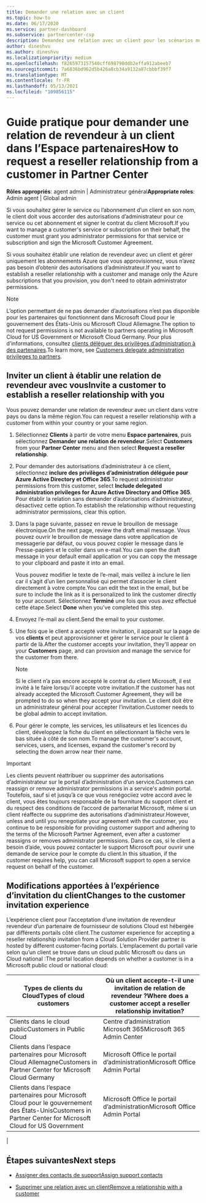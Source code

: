```yaml
---
title: Demander une relation avec un client
ms.topic: how-to
ms.date: 06/17/2020
ms.service: partner-dashboard
ms.subservice: partnercenter-csp
description: Demandez une relation avec un client pour les scénarios multi-partenaires multicanaux ou si vos privilèges d’administrateur délégué pour un client doivent être restaurés.
author: dineshvu
ms.author: dineshvu
ms.localizationpriority: medium
ms.openlocfilehash: f8265973157540cff698790ddb2effa912abeeb7
ms.sourcegitcommit: 7a6836bd962d5b426a8cb34a9132a87cbbbf39f7
ms.translationtype: MT
ms.contentlocale: fr-FR
ms.lasthandoff: 05/13/2021
ms.locfileid: "109856115"
---
```

# <a name="how-to-request-a-reseller-relationship-from-a-customer-in-partner-center"></a><span data-ttu-id="f47d0-103">Guide pratique pour demander une relation de revendeur à un client dans l’Espace partenaires</span><span class="sxs-lookup"><span data-stu-id="f47d0-103">How to request a reseller relationship from a customer in Partner Center</span></span>

<span data-ttu-id="f47d0-104">**Rôles appropriés**: agent admin | Administrateur général</span><span class="sxs-lookup"><span data-stu-id="f47d0-104">**Appropriate roles**: Admin agent | Global admin</span></span>

<span data-ttu-id="f47d0-105">Si vous souhaitez gérer le service ou l’abonnement d’un client en son nom, le client doit vous accorder des autorisations d’administrateur pour ce service ou cet abonnement et signer le contrat du client Microsoft.</span><span class="sxs-lookup"><span data-stu-id="f47d0-105">If you want to manage a customer's service or subscription on their behalf, the customer must grant you administrator permissions for that service or subscription and sign the Microsoft Customer Agreement.</span></span>

<span data-ttu-id="f47d0-106">Si vous souhaitez établir une relation de revendeur avec un client et gérer uniquement les abonnements Azure que vous approvisionnez, vous n’avez pas besoin d’obtenir des autorisations d’administrateur.</span><span class="sxs-lookup"><span data-stu-id="f47d0-106">If you want to establish a reseller relationship with a customer and manage only the Azure subscriptions that you provision, you don't need to obtain administrator permissions.</span></span>

>[!NOTE] 
><span data-ttu-id="f47d0-107">L’option permettant de ne pas demander d’autorisations n’est pas disponible pour les partenaires qui fonctionnent dans Microsoft Cloud pour le gouvernement des États-Unis ou Microsoft Cloud Allemagne.</span><span class="sxs-lookup"><span data-stu-id="f47d0-107">The option to not request permissions is not available to partners operating in Microsoft Cloud for US Government or Microsoft Cloud Germany.</span></span> <span data-ttu-id="f47d0-108">Pour plus d’informations, consultez [clients déléguer des privilèges d’administration à des partenaires](customers-revoke-admin-privileges.md).</span><span class="sxs-lookup"><span data-stu-id="f47d0-108">To learn more, see [Customers delegate administration privileges to partners](customers-revoke-admin-privileges.md).</span></span>

## <a name="invite-a-customer-to-establish-a-reseller-relationship-with-you"></a><span data-ttu-id="f47d0-109">Inviter un client à établir une relation de revendeur avec vous</span><span class="sxs-lookup"><span data-stu-id="f47d0-109">Invite a customer to establish a reseller relationship with you</span></span>

<span data-ttu-id="f47d0-110">Vous pouvez demander une relation de revendeur avec un client dans votre pays ou dans la même région.</span><span class="sxs-lookup"><span data-stu-id="f47d0-110">You can request a reseller relationship with a customer from within your country or your same region.</span></span>

1. <span data-ttu-id="f47d0-111">Sélectionnez **Clients** à partir de votre menu **Espace partenaires**, puis sélectionnez **Demander une relation de revendeur**.</span><span class="sxs-lookup"><span data-stu-id="f47d0-111">Select **Customers** from your **Partner Center** menu and then select **Request a reseller relationship**.</span></span>

2. <span data-ttu-id="f47d0-112">Pour demander des autorisations d’administrateur à ce client, sélectionnez **inclure des privilèges d’administration déléguée pour Azure Active Directory et Office 365**.</span><span class="sxs-lookup"><span data-stu-id="f47d0-112">To request administrator permissions from this customer, select **Include delegated administration privileges for Azure Active Directory and Office 365**.</span></span> <span data-ttu-id="f47d0-113">Pour établir la relation sans demander d’autorisations d’administrateur, désactivez cette option.</span><span class="sxs-lookup"><span data-stu-id="f47d0-113">To establish the relationship without requesting administrator permissions, clear this option.</span></span>

3. <span data-ttu-id="f47d0-114">Dans la page suivante, passez en revue le brouillon de message électronique.</span><span class="sxs-lookup"><span data-stu-id="f47d0-114">On the next page, review the draft email message.</span></span> <span data-ttu-id="f47d0-115">Vous pouvez ouvrir le brouillon de message dans votre application de messagerie par défaut, ou vous pouvez copier le message dans le Presse-papiers et le coller dans un e-mail.</span><span class="sxs-lookup"><span data-stu-id="f47d0-115">You can open the draft message in your default email application or you can copy the message to your clipboard and paste it into an email.</span></span>

   <span data-ttu-id="f47d0-116">Vous pouvez modifier le texte de l’e-mail, mais veillez à inclure le lien car il s’agit d’un lien personnalisé qui permet d’associer le client directement à votre compte.</span><span class="sxs-lookup"><span data-stu-id="f47d0-116">You can edit the text in the email, but be sure to include the link as it is personalized to link the customer directly to your account.</span></span> <span data-ttu-id="f47d0-117">Sélectionnez **Terminé** une fois que vous avez effectué cette étape.</span><span class="sxs-lookup"><span data-stu-id="f47d0-117">Select **Done** when you've completed this step.</span></span>

4. <span data-ttu-id="f47d0-118">Envoyez l’e-mail au client.</span><span class="sxs-lookup"><span data-stu-id="f47d0-118">Send the email to your customer.</span></span>

5. <span data-ttu-id="f47d0-119">Une fois que le client a accepté votre invitation, il apparaît sur la page de vos **clients** et peut approvisionner et gérer le service pour le client à partir de là.</span><span class="sxs-lookup"><span data-stu-id="f47d0-119">After the customer accepts your invitation, they'll appear on your **Customers** page, and can provision and manage the service for the customer from there.</span></span>

   > [!NOTE]
   > <span data-ttu-id="f47d0-120">Si le client n’a pas encore accepté le contrat du client Microsoft, il est invité à le faire lorsqu’il accepte votre invitation.</span><span class="sxs-lookup"><span data-stu-id="f47d0-120">If the customer has not already accepted the Microsoft Customer Agreement, they will be prompted to do so when they accept your invitation.</span></span> <span data-ttu-id="f47d0-121">Le client doit être un administrateur général pour accepter l’invitation.</span><span class="sxs-lookup"><span data-stu-id="f47d0-121">Customer needs to be global admin to accept invitation.</span></span>

6. <span data-ttu-id="f47d0-122">Pour gérer le compte, les services, les utilisateurs et les licences du client, développez la fiche du client en sélectionnant la flèche vers le bas située à côté de son nom.</span><span class="sxs-lookup"><span data-stu-id="f47d0-122">To manage the customer's account, services, users, and licenses, expand the customer's record by selecting the down arrow near their name.</span></span>

> [!IMPORTANT]  
> <span data-ttu-id="f47d0-123">Les clients peuvent réattribuer ou supprimer des autorisations d’administrateur sur le portail d’administration d’un service.</span><span class="sxs-lookup"><span data-stu-id="f47d0-123">Customers can reassign or remove administrator permissions in a service's admin portal.</span></span> <span data-ttu-id="f47d0-124">Toutefois, sauf si et jusqu’à ce que vous renégociiez votre accord avec le client, vous êtes toujours responsable de la fourniture du support client et du respect des conditions de l’accord de partenariat Microsoft, même si un client réaffecte ou supprime des autorisations d’administrateur.</span><span class="sxs-lookup"><span data-stu-id="f47d0-124">However, unless and until you renegotiate your agreement with the customer, you continue to be responsible for providing customer support and adhering to the terms of the Microsoft Partner Agreement, even after a customer reassigns or removes administrator permissions.</span></span> <span data-ttu-id="f47d0-125">Dans ce cas, si le client a besoin d’aide, vous pouvez contacter le support Microsoft pour ouvrir une demande de service pour le compte du client.</span><span class="sxs-lookup"><span data-stu-id="f47d0-125">In this situation, if the customer requires help, you can call Microsoft support to open a service request on behalf of the customer.</span></span>

## <a name="changes-to-the-customer-invitation-experience"></a><span data-ttu-id="f47d0-126">Modifications apportées à l’expérience d’invitation du client</span><span class="sxs-lookup"><span data-stu-id="f47d0-126">Changes to the customer invitation experience</span></span>

<span data-ttu-id="f47d0-127">L’expérience client pour l’acceptation d’une invitation de revendeur revendeur d’un partenaire de fournisseur de solutions Cloud est hébergée par différents portails côté client.</span><span class="sxs-lookup"><span data-stu-id="f47d0-127">The customer experience for accepting a reseller relationship invitation from a Cloud Solution Provider partner is hosted by different customer-facing portals.</span></span> <span data-ttu-id="f47d0-128">L’emplacement du portail varie selon qu’un client se trouve dans un cloud public Microsoft ou dans un Cloud national :</span><span class="sxs-lookup"><span data-stu-id="f47d0-128">The portal location depends on whether a customer is in a Microsoft public cloud or national cloud:</span></span>

|<span data-ttu-id="f47d0-129">Types de clients du Cloud</span><span class="sxs-lookup"><span data-stu-id="f47d0-129">Types of cloud customers</span></span>  | <span data-ttu-id="f47d0-130">Où un client accepte-t-il une invitation de relation de revendeur ?</span><span class="sxs-lookup"><span data-stu-id="f47d0-130">Where does a customer accept a reseller relationship invitation?</span></span> |
|---------|---------
| <span data-ttu-id="f47d0-131">Clients dans le cloud public</span><span class="sxs-lookup"><span data-stu-id="f47d0-131">Customers in Public Cloud</span></span> | <span data-ttu-id="f47d0-132">Centre d’administration Microsoft 365</span><span class="sxs-lookup"><span data-stu-id="f47d0-132">Microsoft 365 Admin Center</span></span> |
| <span data-ttu-id="f47d0-133">Clients dans l’espace partenaires pour Microsoft Cloud Allemagne</span><span class="sxs-lookup"><span data-stu-id="f47d0-133">Customers in Partner Center for Microsoft Cloud Germany</span></span> | <span data-ttu-id="f47d0-134">Microsoft Office le portail d’administration</span><span class="sxs-lookup"><span data-stu-id="f47d0-134">Microsoft Office Admin Portal</span></span> |
| <span data-ttu-id="f47d0-135">Clients dans l’espace partenaires pour Microsoft Cloud pour le gouvernement des États-Unis</span><span class="sxs-lookup"><span data-stu-id="f47d0-135">Customers in Partner Center for Microsoft Cloud for US Government</span></span> | <span data-ttu-id="f47d0-136">Microsoft Office le portail d’administration</span><span class="sxs-lookup"><span data-stu-id="f47d0-136">Microsoft Office Admin Portal</span></span> |
|

## <a name="next-steps"></a><span data-ttu-id="f47d0-137">Étapes suivantes</span><span class="sxs-lookup"><span data-stu-id="f47d0-137">Next steps</span></span>

- [<span data-ttu-id="f47d0-138">Assigner des contacts de support</span><span class="sxs-lookup"><span data-stu-id="f47d0-138">Assign support contacts</span></span>](assign-support-contacts.md)

- [<span data-ttu-id="f47d0-139">Supprimer une relation avec un client</span><span class="sxs-lookup"><span data-stu-id="f47d0-139">Remove a relationship with a customer</span></span>](remove-a-relationship.md)
